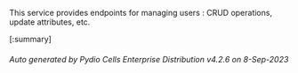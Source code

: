






This service provides endpoints for managing users : CRUD operations, update attributes, etc.

[:summary]

###### Auto generated by Pydio Cells Enterprise Distribution v4.2.6 on 8-Sep-2023
